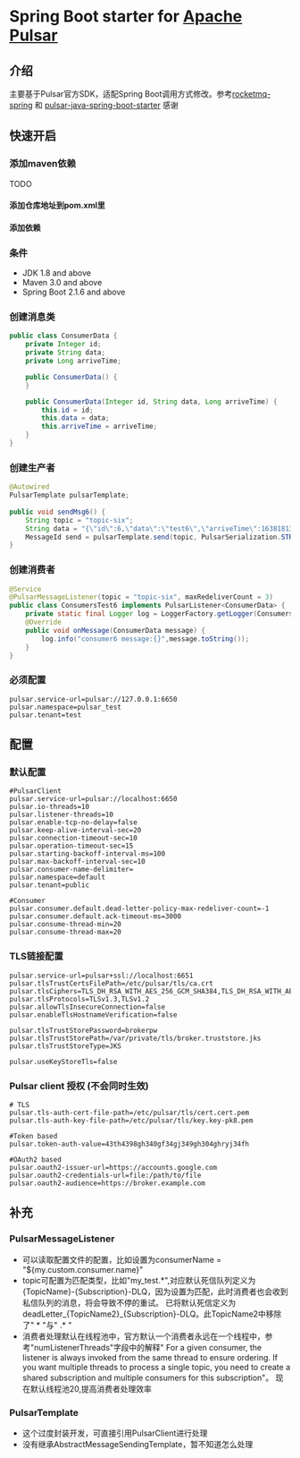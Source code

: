 # Spring Boot starter for [Apache Pulsar](https://pulsar.apache.org/)

## 介绍
主要基于Pulsar官方SDK，适配Spring Boot调用方式修改。参考[rocketmq-spring](https://github.com/apache/rocketmq-spring) 和 [pulsar-java-spring-boot-starter](https://github.com/majusko/pulsar-java-spring-boot-starter) 感谢

## 快速开启
### 添加maven依赖
TODO
#### 添加仓库地址到pom.xml里

#### 添加依赖

### 条件
* JDK 1.8 and above 
* Maven 3.0 and above
* Spring Boot 2.1.6 and above

### 创建消息类
```java
public class ConsumerData {
    private Integer id;
    private String data;
    private Long arriveTime;

    public ConsumerData() {
    }

    public ConsumerData(Integer id, String data, Long arriveTime) {
        this.id = id;
        this.data = data;
        this.arriveTime = arriveTime;
    }
}
```
### 创建生产者
``` java
@Autowired
PulsarTemplate pulsarTemplate;
    
public void sendMsg6() {
    String topic = "topic-six";
    String data = "{\"id\":6,\"data\":\"test6\",\"arriveTime\":1638181398}";
    MessageId send = pulsarTemplate.send(topic, PulsarSerialization.STRING, data);
}
```
### 创建消费者
```java
@Service
@PulsarMessageListener(topic = "topic-six", maxRedeliverCount = 3)
public class ConsumersTest6 implements PulsarListener<ConsumerData> {
    private static final Logger log = LoggerFactory.getLogger(ConsumersTest6.class);
    @Override
    public void onMessage(ConsumerData message) {
        log.info("consumer6 message:{}",message.toString());
    }
}
```
### 必须配置
```properties
pulsar.service-url=pulsar://127.0.0.1:6650
pulsar.namespace=pulsar_test
pulsar.tenant=test
```
## 配置
### 默认配置
```properties
#PulsarClient
pulsar.service-url=pulsar://localhost:6650
pulsar.io-threads=10
pulsar.listener-threads=10
pulsar.enable-tcp-no-delay=false
pulsar.keep-alive-interval-sec=20
pulsar.connection-timeout-sec=10
pulsar.operation-timeout-sec=15
pulsar.starting-backoff-interval-ms=100
pulsar.max-backoff-interval-sec=10
pulsar.consumer-name-delimiter=
pulsar.namespace=default
pulsar.tenant=public

#Consumer
pulsar.consumer.default.dead-letter-policy-max-redeliver-count=-1
pulsar.consumer.default.ack-timeout-ms=3000
pulsar.consume-thread-min=20
pulsar.consume-thread-max=20
```
### TLS链接配置
```properties
pulsar.service-url=pulsar+ssl://localhost:6651
pulsar.tlsTrustCertsFilePath=/etc/pulsar/tls/ca.crt
pulsar.tlsCiphers=TLS_DH_RSA_WITH_AES_256_GCM_SHA384,TLS_DH_RSA_WITH_AES_256_CBC_SHA
pulsar.tlsProtocols=TLSv1.3,TLSv1.2
pulsar.allowTlsInsecureConnection=false
pulsar.enableTlsHostnameVerification=false

pulsar.tlsTrustStorePassword=brokerpw
pulsar.tlsTrustStorePath=/var/private/tls/broker.truststore.jks
pulsar.tlsTrustStoreType=JKS

pulsar.useKeyStoreTls=false
```

### Pulsar client 授权 (不会同时生效)
```properties
# TLS
pulsar.tls-auth-cert-file-path=/etc/pulsar/tls/cert.cert.pem
pulsar.tls-auth-key-file-path=/etc/pulsar/tls/key.key-pk8.pem

#Token based
pulsar.token-auth-value=43th4398gh340gf34gj349gh304ghryj34fh

#OAuth2 based
pulsar.oauth2-issuer-url=https://accounts.google.com
pulsar.oauth2-credentials-url=file:/path/to/file
pulsar.oauth2-audience=https://broker.example.com
```

## 补充
### PulsarMessageListener
- 可以读取配置文件的配置，比如设置为consumerName = "${my.custom.consumer.name}"
- topic可配置为匹配类型，比如"my_test.*",对应默认死信队列定义为{TopicName}-{Subscription}-DLQ，因为设置为匹配，此时消费者也会收到私信队列的消息，将会导致不停的重试。 已将默认死信定义为 deadLetter_{TopicName2}_{Subscription}-DLQ。此TopicName2中移除了" \* "与" .\* "
- 消费者处理默认在线程池中，官方默认一个消费者永远在一个线程中，参考"numListenerThreads"字段中的解释" For a given consumer, the listener is always invoked from the same thread to ensure ordering. If you want multiple threads to process a single topic, you need to create a shared subscription and multiple consumers for this subscription"。 现在默认线程池20,提高消费者处理效率
### PulsarTemplate
- 这个过度封装开发，可直接引用PulsarClient进行处理
- 没有继承AbstractMessageSendingTemplate，暂不知道怎么处理

